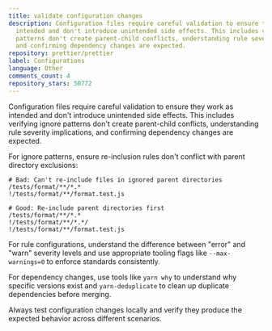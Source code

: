 ```yaml
---
title: validate configuration changes
description: Configuration files require careful validation to ensure they work as
  intended and don't introduce unintended side effects. This includes verifying ignore
  patterns don't create parent-child conflicts, understanding rule severity implications,
  and confirming dependency changes are expected.
repository: prettier/prettier
label: Configurations
language: Other
comments_count: 4
repository_stars: 50772
---
```


Configuration files require careful validation to ensure they work as intended and don't introduce unintended side effects. This includes verifying ignore patterns don't create parent-child conflicts, understanding rule severity implications, and confirming dependency changes are expected.

For ignore patterns, ensure re-inclusion rules don't conflict with parent directory exclusions:
```
# Bad: Can't re-include files in ignored parent directories
/tests/format/**/*.*
!/tests/format/**/format.test.js

# Good: Re-include parent directories first
/tests/format/**/*.*
!/tests/format/**/*.*/
!/tests/format/**/format.test.js
```

For rule configurations, understand the difference between "error" and "warn" severity levels and use appropriate tooling flags like `--max-warnings=0` to enforce standards consistently.

For dependency changes, use tools like `yarn why` to understand why specific versions exist and `yarn-deduplicate` to clean up duplicate dependencies before merging.

Always test configuration changes locally and verify they produce the expected behavior across different scenarios.